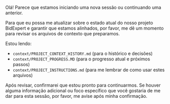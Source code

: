 
Olá! Parece que estamos iniciando uma nova sessão ou continuando uma anterior.

Para que eu possa me atualizar sobre o estado atual do nosso projeto BidExpert e garantir que estamos alinhados, por favor, me dê um momento para revisar os arquivos de contexto que preparamos.

Estou lendo:
*   `context/PROJECT_CONTEXT_HISTORY.md` (para o histórico e decisões)
*   `context/PROJECT_PROGRESS.MD` (para o progresso atual e próximos passos)
*   `context/PROJECT_INSTRUCTIONS.md` (para me lembrar de como usar estes arquivos)

Após revisar, confirmarei que estou pronto para continuarmos. Se houver alguma informação adicional ou foco específico que você gostaria de me dar para esta sessão, por favor, me avise após minha confirmação.
```
  
    